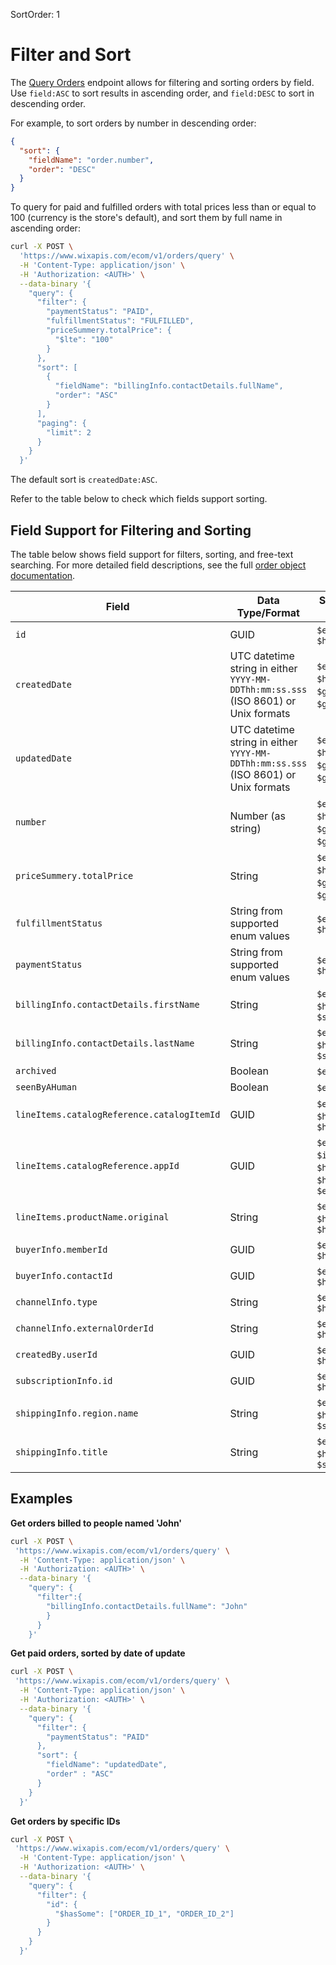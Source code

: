 SortOrder: 1
# Filter and Sort

The [Query Orders](https://bo.wix.com/wix-docs/rest/ecommerce/orders/query-orders) endpoint allows for filtering and
sorting orders by field. Use `field:ASC` to sort results in ascending order, and `field:DESC` to sort in descending
order.

For example, to sort orders by number in descending order:

```json
{
  "sort": {
    "fieldName": "order.number",
    "order": "DESC"
  }
}
```

To query for paid and fulfilled orders with total prices less than or equal to 100 (currency is the store's default),
and sort them by full name in ascending order:

```sh
curl -X POST \
  'https://www.wixapis.com/ecom/v1/orders/query' \
  -H 'Content-Type: application/json' \
  -H 'Authorization: <AUTH>' \
  --data-binary '{
    "query": {
      "filter": {
        "paymentStatus": "PAID",
        "fulfillmentStatus": "FULFILLED",
        "priceSummery.totalPrice": {
          "$lte": "100"
        }
      },
      "sort": [
        {
          "fieldName": "billingInfo.contactDetails.fullName",
          "order": "ASC"
        }
      ],
      "paging": {
        "limit": 2
      }
    }
  }'
```

The default sort is `createdDate:ASC`.

Refer to the table below to check which fields support sorting.

## Field Support for Filtering and Sorting

The table below shows field support for filters, sorting, and free-text searching. For more detailed field descriptions,
see the full [order object documentation](https://bo.wix.com/wix-docs/rest/ecommerce/orders/order-object).

| Field                        | Data Type/Format                                                                      | Supported Filters                                         | Sortable |
| ---------------------------- | ------------------------------------------------------------------------------------- | ---------------------------------------------             | -------- |
| `id`                         | GUID                                                                                  | `$eq`, `$ne`, `$hasSome`                                  |          |
| `createdDate`                | UTC datetime string in either `YYYY-MM-DDThh:mm:ss.sss` (ISO 8601) or Unix formats    | `$eq`, `$ne`, `$hasSome`, `$gt`, `$lt`, `$gte`, `$lte`    | Sortable |
| `updatedDate`                | UTC datetime string in either `YYYY-MM-DDThh:mm:ss.sss` (ISO 8601) or Unix formats    | `$eq`, `$ne`, `$hasSome`, `$gt`, `$lt`, `$gte`, `$lte`    | Sortable |
| `number`                     | Number (as string)                                                                    | `$eq`, `$ne`, `$hasSome`, `$gt`, `$lt`, `$gte`, `$lte`    | Sortable |
| `priceSummery.totalPrice`    | String                                                                                | `$eq`, `$ne`, `$hasSome`, `$gt`, `$lt`, `$gte`, `$lte`    | Sortable |
| `fulfillmentStatus`          | String from supported enum values                                                     | `$eq`, `$ne`, `$hasSome`                                  | Sortable |
| `paymentStatus`              | String from supported enum values                                                     | `$eq`, `$ne`, `$hasSome`                                  | Sortable |
| `billingInfo.contactDetails.firstName` | String                                                                      | `$eq`, `$ne`, `$hasSome`, `$startsWith`      | Sortable |
| `billingInfo.contactDetails.lastName` | String                                                                       | `$eq`, `$ne`, `$hasSome`, `$startsWith`      | Sortable |
| `archived`                   | Boolean                                                                               | `$eq`, `$ne`                                              |          |
| `seenByAHuman`               | Boolean                                                                               | `$eq`, `$ne`                                              |          |
| `lineItems.catalogReference.catalogItemId` | GUID                                                                  | `$eq`, `$ne`, `$hasSome`, `$hasAll`                       |          |
| `lineItems.catalogReference.appId` | GUID                                                                  | `$eq`, `$ne`, `$in`, `$hasSome`, `$hasAll`, `$exists`                       |          |
| `lineItems.productName.original` | String                                                                            | `$eq`, `$ne`, `$hasSome`, `$hasAll`                       |          |
| `buyerInfo.memberId`         | GUID                                                                                  | `$eq`, `$ne`, `$hasSome`                                  |          |
| `buyerInfo.contactId`        | GUID                                                                                  | `$eq`, `$ne`, `$hasSome`                                  |          |
| `channelInfo.type`           | String                                                                                | `$eq`, `$ne`, `$hasSome`                                  |          |
| `channelInfo.externalOrderId`| String                                                                                | `$eq`, `$ne`, `$hasSome`                                  |          |
| `createdBy.userId`           | GUID                                                                                  | `$eq`, `$ne`, `$hasSome`                                  |          |
| `subscriptionInfo.id`        | GUID                                                                                  | `$eq`, `$ne`, `$hasSome`                                  |          |
| `shippingInfo.region.name`   | String                                                                                | `$eq`, `$ne`, `$hasSome`, `$startsWith`      |          |
| `shippingInfo.title`         | String                                                                                | `$eq`, `$ne`, `$hasSome`, `$startsWith`      |          |

## Examples

**Get orders billed to people named 'John'**

```sh
curl -X POST \
 'https://www.wixapis.com/ecom/v1/orders/query' \
  -H 'Content-Type: application/json' \
  -H 'Authorization: <AUTH>' \
  --data-binary '{
    "query": {
      "filter":{
        "billingInfo.contactDetails.fullName": "John"
        }
      }
    }'
```

**Get paid orders, sorted by date of update**

```sh
curl -X POST \
 'https://www.wixapis.com/ecom/v1/orders/query' \
  -H 'Content-Type: application/json' \
  -H 'Authorization: <AUTH>' \
  --data-binary '{
    "query": {
      "filter": {
        "paymentStatus": "PAID"
      },
      "sort": {
        "fieldName": "updatedDate",
        "order" : "ASC"
      }
    }
  }'
```

**Get orders by specific IDs**

```sh
curl -X POST \
 'https://www.wixapis.com/ecom/v1/orders/query' \
  -H 'Content-Type: application/json' \
  -H 'Authorization: <AUTH>' \
  --data-binary '{
    "query": {
      "filter": {
        "id": {
          "$hasSome": ["ORDER_ID_1", "ORDER_ID_2"]
        }
      }
    }
  }'
```
